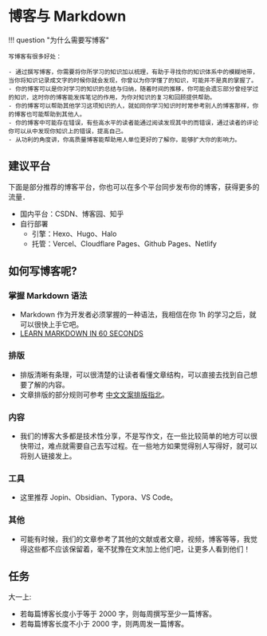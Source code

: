 # 博客与 Markdown

!!! question "为什么需要写博客"

    写博客有很多好处：

    - 通过撰写博客，你需要将你所学习的知识加以梳理，有助于寻找你的知识体系中的模糊地带，当你将知识记录成文字的时候你就会发现，你曾以为你学懂了的知识，可能并不是真的掌握了。
    - 你的博客可以是你对学习的知识的总结与归纳，随着时间的推移，你可能会遗忘部分曾经学过的知识，这时你的博客能发挥笔记的作用，为你对知识的复习和回顾提供帮助。
    - 你的博客可以帮助其他学习这项知识的人，就如同你学习知识时时常参考别人的博客那样，你的博客也可能帮助到其他人。
    - 你的博客中可能存在错误，有些高水平的读者能通过阅读发现其中的而错误，通过读者的评论你可以从中发现你知识上的错误，提高自己。
    - 从功利的角度讲，你高质量博客能帮助用人单位更好的了解你，能够扩大你的影响力。

## 建议平台

下面是部分推荐的博客平台，你也可以在多个平台同步发布你的博客，获得更多的流量．

- 国内平台：CSDN、博客园、知乎
- 自行部署
    - 引擎：Hexo、Hugo、Halo
    - 托管：Vercel、Cloudflare Pages、Github Pages、Netlify

## 如何写博客呢?

### 掌握 Markdown 语法

- Markdown 作为开发者必须掌握的一种语法，我相信在你 1h 的学习之后，就可以很快上手它吧。
- [LEARN MARKDOWN IN 60 SECONDS](https://commonmark.org/help/)

### 排版

- 排版清晰有条理，可以很清楚的让读者看懂文章结构，可以直接去找到自己想要了解的内容。
- 文章排版的部分规则可参考 [中文文案排版指北](https://github.com/sparanoid/chinese-copywriting-guidelines)。

### 内容

- 我们的博客大多都是技术性分享，不是写作文，在一些比较简单的地方可以很快带过，难点就需要自己去写过程。在一些地方如果觉得别人写得好，就可以将别人链接发上。

### 工具

- 这里推荐 Jopin、Obsidian、Typora、VS Code。

### 其他

- 可能有时候，我们的文章参考了其他的文献或者文章，视频，博客等等，我觉得这些都不应该保留着，毫不犹豫在文末加上他们吧，让更多人看到他们！

## 任务

大一上:

- 若每篇博客长度小于等于 2000 字，则每周撰写至少一篇博客。
- 若每篇博客长度不小于 2000 字，则两周发一篇博客。
